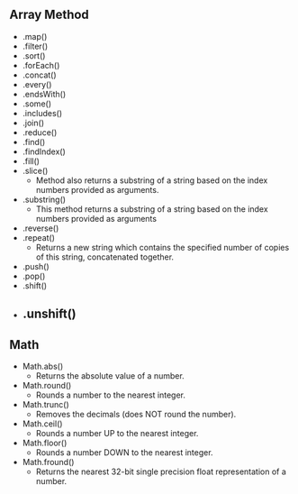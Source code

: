 ## Array Method
- .map()
- .filter()
- .sort()
- .forEach()
- .concat()
- .every()
- .endsWith()
- .some()
- .includes()
- .join()
- .reduce()
- .find()
- .findIndex()
- .fill()
- .slice()
    -  Method also returns a substring of a string based on the index numbers provided as arguments.
- .substring()
    - This method returns a substring of a string based on the index numbers provided as arguments
- .reverse()
- .repeat()
    - Returns a new string which contains the specified number of copies of this string, concatenated together.
- .push()
- .pop()
- .shift()
- .unshift()
    - 

<!-- https://medium.com/@mandeepkaur1/a-list-of-javascript-array-methods-145d09dd19a0 -->

<!-- https://developer.mozilla.org/en-US/docs/Web/JavaScript/ -->

## Math
- Math.abs()
    - Returns the absolute value of a number.
- Math.round()
    - Rounds a number to the nearest integer.
- Math.trunc()
    - Removes the decimals (does NOT round the number).
- Math.ceil()
    - Rounds a number UP to the nearest integer.
- Math.floor()
    - Rounds a number DOWN to the nearest integer.
- Math.fround()
    - Returns the nearest 32-bit single precision float representation of a number.

